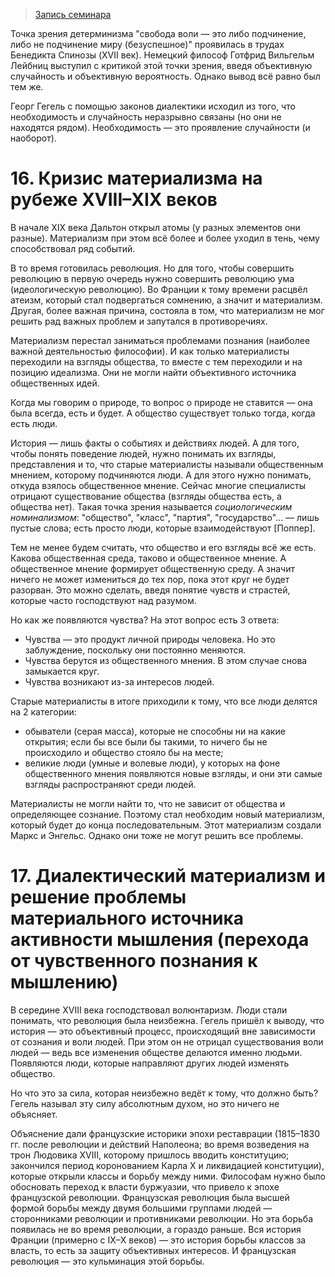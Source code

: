 > [Запись семинара](https://drive.google.com/open?id=0B_ciiYZxHJLSWUE0Z2VVYlNNYkE)

Точка зрения детерминизма "свобода воли — это либо подчинение, либо не подчинение миру (безуспешное)" проявилась в трудах Бенедикта Спинозы (XVII век).
Немецкий философ Готфрид Вильгельм Лейбниц выступил с критикой этой точки зрения, введя объективную случайность и объективную вероятность.
Однако вывод всё равно был тем же.

Георг Гегель с помощью законов диалектики исходил из того, что необходимость и случайность неразрывно связаны (но они не находятся рядом).
Необходимость — это проявление случайности (и наоборот).


# 16. Кризис материализма на рубеже XVIII–XIX веков

В начале XIX века Дальтон открыл атомы (у разных элементов они разные).
Материализм при этом всё более и более уходил в тень, чему способствовал ряд событий.

В то время готовилась революция.
Но для того, чтобы совершить революцию в первую очередь нужно совершить революцию ума (идеологическую революцию).
Во Франции к тому времени расцвёл атеизм, который стал подвергаться сомнению, а значит и материализм.
Другая, более важная причина, состояла в том, что материализм не мог решить рад важных проблем и запутался в противоречиях.

Материализм перестал заниматься проблемами познания (наиболее важной деятельностью философии).
И как только материалисты переходили на взгляды общества, то вместе с тем переходили и на позицию идеализма.
Они не могли найти объективного источника общественных идей.

Когда мы говорим о природе, то вопрос о природе не ставится — она была всегда, есть и будет.
А общество существует только тогда, когда есть люди.

История — лишь факты о событиях и действиях людей.
А для того, чтобы понять поведение людей, нужно понимать их взгляды, представления и то, что старые материалисты называли общественным мнением, которому подчиняются люди.
А для этого нужно понимать, откуда взялось общественное мнение.
Сейчас многие специалисты отрицают существование общества (взгляды общества есть, а общества нет).
Такая точка зрения называется _социологическим номинализмом_: "общество", "класс", "партия", "государство"... — лишь пустые слова; есть просто люди, которые взаимодействуют [Поппер].

Тем не менее будем считать, что общество и его взгляды всё же есть.
Какова общественная среда, таково и общественное мнение.
А общественное мнение формирует общественную среду.
А значит ничего не может измениться до тех пор, пока этот круг не будет разорван.
Это можно сделать, введя понятие чувств и страстей, которые часто господствуют над разумом.

Но как же появляются чувства?
На этот вопрос есть 3 ответа:
- Чувства — это продукт личной природы человека. Но это заблуждение, поскольку они постоянно меняются.
- Чувства берутся из общественного мнения. В этом случае снова замыкается круг.
- Чувства возникают из-за интересов людей.

Старые материалисты в итоге приходили к тому, что все люди делятся на 2 категории:
- обыватели (серая масса), которые не способны ни на какие открытия; если бы все были бы такими, то ничего бы не происходило и общество стояло бы на месте;
- великие люди (умные и волевые люди), у которых на фоне общественного мнения появляются новые взгляды, и они эти самые взгляды распространяют среди людей.

Материалисты не могли найти то, что не зависит от общества и определяющее сознание.
Поэтому стал необходим новый материализм, который будет до конца последовательным.
Этот материализм создали Маркс и Энгельс.
Однако они тоже не могут решить все проблемы.


# 17. Диалектический материализм и решение проблемы материального источника активности мышления (перехода от чувственного познания к мышлению)

В середине XVIII века господствовал волюнтаризм.
Люди стали понимать, что революция была неизбежна.
Гегель пришёл к выводу, что история — это объективный процесс, происходящий вне зависимости от сознания и воли людей.
При этом он не отрицал существования воли людей — ведь все изменения обществе делаются именно людьми.
Появляются люди, которые направляют других людей изменять общество.

Но что это за сила, которая неизбежно ведёт к тому, что должно быть?
Гегель называл эту силу абсолютным духом, но это ничего не объясняет.

Объяснение дали французские историки эпохи реставрации (1815–1830 гг. после революции и действий Наполеона; во время возведения на трон Людовика XVIII, которому пришлось вводить конституцию; закончился период коронованием Карла X и ликвидацией конституции), которые открыли классы и борьбу между ними.
Философам нужно было обосновать переход к власти буржуазии, что привело к эпохе французской революции.
Французская революция была высшей формой борьбы между двумя большими группами людей — сторонниками революции и противниками революции.
Но эта борьба появилась не во время революции, а гораздо раньше.
Вся история Франции (примерно с IX–X веков) — это история борьбы классов за власть, то есть за защиту объективных интересов.
И французская революция — это кульминация этой борьбы.